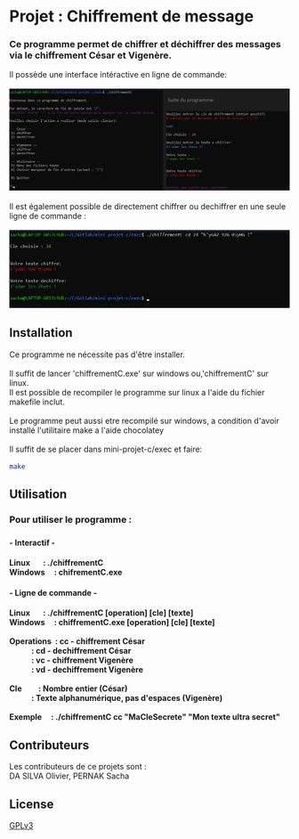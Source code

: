 # Projet : Chiffrement de message

<h3>Ce programme permet de chiffrer et déchiffrer des messages via le chiffrement César et Vigenère.</h2>

<p>Il possède une interface intéractive en ligne de commande:
<br><br>
<img src="./ressources/icli.jpg" alt="Exemple d'usage en interface intéractive" width="800"/>
<br><br>
Il est également possible de directement chiffrer ou dechiffrer en une seule ligne de commande :
<br><br>
<img src="./ressources/scl.jpg" alt="Exemple d'usage ligne de commande seule" width="800"/></p>


## Installation

Ce programme ne nécessite pas d'être installer.<br>
<br>Il suffit de lancer 'chiffrementC.exe' sur windows ou,'chiffrementC' sur linux.
<br>Il est possible de recompiler le programme sur linux a l'aide du fichier makefile inclut.
<br><br>Le programme peut aussi etre recompilé sur windows, a condition d'avoir installé l'utilitaire make a l'aide chocolatey
<br><br>Il suffit de se placer dans mini-projet-c/exec et faire:
```bash
make
```

## Utilisation

<h3>Pour utiliser le programme :<h3> 

<h4> - Interactif - <h4>

Linux&nbsp;&nbsp;&nbsp;&nbsp;&nbsp;&nbsp;&nbsp;: ./chiffrementC<br>
Windows&nbsp;&nbsp;&nbsp;&nbsp;&nbsp;: chifrementC.exe<br>

<h4> - Ligne de commande - <h4>

Linux&nbsp;&nbsp;&nbsp;&nbsp;&nbsp;&nbsp;&nbsp;: ./chiffrementC   \[operation] \[cle] \[texte]<br>
Windows&nbsp;&nbsp;&nbsp;&nbsp;&nbsp;: chiffrementC.exe \[operation] \[cle] \[texte]<br>
<br>
Operations&nbsp;&nbsp;: cc - chiffrement César<br>
&nbsp;&nbsp;&nbsp;&nbsp;&nbsp;&nbsp;&nbsp;&nbsp;&nbsp;&nbsp;&nbsp;&nbsp;: cd - dechiffrement César<br>
&nbsp;&nbsp;&nbsp;&nbsp;&nbsp;&nbsp;&nbsp;&nbsp;&nbsp;&nbsp;&nbsp;&nbsp;: vc - chiffrement Vigenère<br>
&nbsp;&nbsp;&nbsp;&nbsp;&nbsp;&nbsp;&nbsp;&nbsp;&nbsp;&nbsp;&nbsp;&nbsp;: vd - dechiffrement Vigenère<br>
<br>
Cle&nbsp;&nbsp;&nbsp;&nbsp;&nbsp;&nbsp;&nbsp;&nbsp;&nbsp;: Nombre entier (César)<br>
&nbsp;&nbsp;&nbsp;&nbsp;&nbsp;&nbsp;&nbsp;&nbsp;&nbsp;&nbsp;&nbsp;&nbsp;: Texte alphanumérique, pas d'espaces (Vigenère)<br>
<br>
Exemple&nbsp;&nbsp;&nbsp;&nbsp;&nbsp;: ./chiffrementC cc "MaCleSecrete" "Mon texte ultra secret"<br>


## Contributeurs

Les contributeurs de ce projets sont :<br>
DA SILVA Olivier, PERNAK Sacha

## License

[GPLv3](https://www.gnu.org/licenses/gpl-3.0.fr.html)
